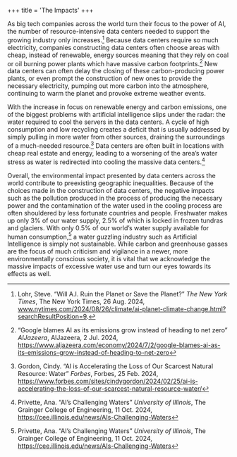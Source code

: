 +++
title = 'The Impacts'
+++

As big tech companies across the world turn their focus to the power of AI, the number of resource-intensive data centers needed to support the growing industry only increases.[^1] Because data centers require so much electricity, companies constructing data centers often choose areas with cheap, instead of renewable, energy sources meaning that they rely on coal or oil burning power plants which have massive carbon footprints.[^2] New data centers can often delay the closing of these carbon-producing power plants, or even prompt the construction of new ones to provide the necessary electricity, pumping out more carbon into the atmosphere, continuing to warm the planet and provoke extreme weather events. 

With the increase in focus on renewable energy and carbon emissions, one of the biggest problems with artificial intelligence slips under the radar: the water required to cool the servers in the data centers. A cycle of high consumption and low recycling creates a deficit that is usually addressed by simply pulling in more water from other sources, draining the surroundings of a much-needed resource.[^3] Data centers are often built in locations with cheap real estate and energy, leading to a worsening of the area’s water stress as water is redirected into cooling the massive data centers.[^4] 

Overall, the environmental impact presented by data centers across the world contribute to preexisting geographic inequalities. Because of the choices made in the construction of data centers, the negative impacts such as the pollution produced in the process of producing the necessary power and the contamination of the water used in the cooling process are often shouldered by less fortunate countries and people. Freshwater makes up only 3% of our water supply, 2.5% of which is locked in frozen tundras and glaciers. With only 0.5% of our world’s water supply available for human consumption,[^4] a water guzzling industry such as Artificial Intelligence is simply not sustainable. While carbon and greenhouse gasses are the focus of much criticism and vigilance in a newer, more environmentally conscious society, it is vital that we acknowledge the massive impacts of excessive water use and turn our eyes towards its effects as well.

[^1]: Lohr, Steve. “Will A.I. Ruin the Planet or Save the Planet?” *The New York Times*, The New York Times, 26 Aug. 2024, www.nytimes.com/2024/08/26/climate/ai-planet-climate-change.html?searchResultPosition=9.
[^2]: “Google blames AI as its emissions grow instead of heading to net zero” *AlJazeera*, AlJazeera, 2 Jul. 2024, https://www.aljazeera.com/economy/2024/7/2/google-blames-ai-as-its-emissions-grow-instead-of-heading-to-net-zero
[^3]: Gordon, Cindy. “AI is Accelerating the Loss of Our Scarcest Natural Resource: Water” *Forbes*, Forbes, 25 Feb. 2024, https://www.forbes.com/sites/cindygordon/2024/02/25/ai-is-accelerating-the-loss-of-our-scarcest-natural-resource-water/
[^4]: Privette, Ana. “AI’s Challenging Waters” *University of Illinois*, The Grainger College of Engineering, 11 Oct. 2024, https://cee.illinois.edu/news/AIs-Challenging-Waters
